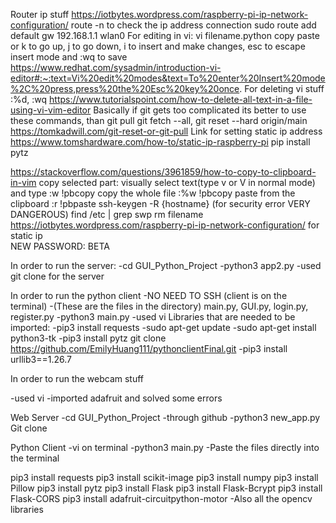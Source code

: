 Router ip stuff
https://iotbytes.wordpress.com/raspberry-pi-ip-network-configuration/ 
route -n to check the ip address connection
sudo route add default gw 192.168.1.1 wlan0
For editing in vi: vi filename.python copy paste or k to go up, j to go down, i to insert and make changes, esc to escape insert mode and :wq to save 
https://www.redhat.com/sysadmin/introduction-vi-editor#:~:text=Vi%20edit%20modes&text=To%20enter%20Insert%20mode%2C%20press,press%20the%20Esc%20key%20once.
For deleting vi stuff :%d, :wq 
https://www.tutorialspoint.com/how-to-delete-all-text-in-a-file-using-vi-vim-editor 
Basically if git gets too complicated its better to use these commands, than git pull git fetch --all, git reset --hard origin/main
https://tomkadwill.com/git-reset-or-git-pull
Link for setting static ip address
https://www.tomshardware.com/how-to/static-ip-raspberry-pi 
pip install pytz

https://stackoverflow.com/questions/3961859/how-to-copy-to-clipboard-in-vim 
copy selected part: visually select text(type v or V in normal mode) and type :w !pbcopy
copy the whole file :%w !pbcopy
paste from the clipboard :r !pbpaste
ssh-keygen -R {hostname} (for security error VERY DANGEROUS)
find /etc | grep swp
rm filename
https://iotbytes.wordpress.com/raspberry-pi-ip-network-configuration/ for static ip		
NEW PASSWORD: BETA

In order to run the server:
-cd GUI_Python_Project
-python3 app2.py
-used git clone for the server

In order to run the python client
-NO NEED TO SSH (client is on the terminal)
-(These are the files in the directory) main.py, GUI.py, login.py, register.py
-python3 main.py
-used vi
Libraries that are needed to be imported:
-pip3 install requests
-sudo apt-get update
-sudo apt-get install python3-tk
-pip3 install pytz
git clone https://github.com/EmilyHuang111/pythonclientFinal.git
-pip3 install urllib3==1.26.7

In order to run the webcam stuff

-used vi
-imported adafruit and solved some errors


Web Server
-cd GUI_Python_Project
-through github
-python3 new_app.py
Git clone

Python Client
-vi on terminal
-python3 main.py
-Paste the files directly into the terminal 

pip3 install requests
pip3 install scikit-image
pip3 install numpy
pip3 install Pillow
pip3 install pytz
pip3 install Flask
pip3 install Flask-Bcrypt
pip3 install Flask-CORS
pip3 install adafruit-circuitpython-motor
-Also all the opencv libraries








